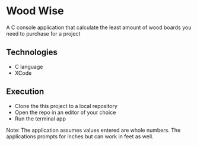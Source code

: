 # Wood Wise

A C console application that calculate the least amount of wood boards you need to purchase for a project

## Technologies

- C language
- XCode

## Execution

- Clone the this project to a local repository
- Open the repo in an editor of your choice
- Run the terminal app

Note: The application assumes values entered are whole numbers. The applications prompts for inches but can work in feet as well.
